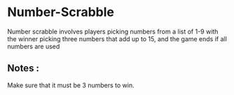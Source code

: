 # Number-Scrabble

Number scrabble involves players picking numbers from a list of 1-9
with the winner picking three numbers that add up to 15,
and the game ends if all numbers are used

## Notes :

Make sure that it must be 3  numbers to win.
